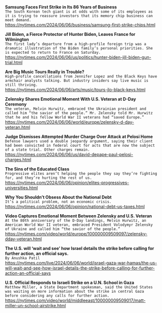 **Samsung Faces First Strike in Its 86 Years of Business**\
`The South Korean tech giant is at odds with some of its employees as it is trying to reassure investors that its memory chip business can meet demand.`\
https://nytimes.com/2024/06/06/business/samsung-first-strike-chips.html

**Jill Biden, a Fierce Protector of Hunter Biden, Leaves France for Wilmington**\
`The first lady’s departure from a high-profile foreign trip was a dramatic illustration of the Biden family’s personal priorities. She is expected to return to France on Saturday.`\
https://nytimes.com/2024/06/06/us/politics/hunter-biden-jill-biden-gun-trial.html

**Are Big Music Tours Really in Trouble?**\
`High-profile cancellations from Jennifer Lopez and the Black Keys have armchair analysts talking. But industry insiders say live music is still thriving.`\
https://nytimes.com/2024/06/06/arts/music/tours-jlo-black-keys.html

**Zelensky Shares Emotional Moment With U.S. Veteran at D-Day Ceremony**\
`The veteran, Melvin Hurwitz, embraced the Ukrainian president and called him “the savior of the people.” Mr. Zelensky told Mr. Hurwitz that he and his fellow World War II veterans had “saved Europe.”`\
https://nytimes.com/2024/06/06/world/europe/zelensky-d-day-veteran.html

**Judge Dismisses Attempted Murder Charge Over Attack at Pelosi Home**\
`Defense lawyers used a double jeopardy argument, saying their client had been convicted in federal court for acts that are now the subject of a state trial. Other charges remain.`\
https://nytimes.com/2024/06/06/us/david-depape-paul-pelosi-charges.html

**The Sins of the Educated Class**\
`Progressive elites aren’t helping the people they say they’re fighting for, and they’re hurting the rest of us.`\
https://nytimes.com/2024/06/06/opinion/elites-progressives-universities.html

**Why You Shouldn’t Obsess About the National Debt**\
`It’s a political problem, not an economic crisis.`\
https://nytimes.com/2024/06/06/opinion/national-debt-us-taxes.html

**Video Captures Emotional Moment Between Zelensky and U.S. Veteran**\
`At the 80th anniversary of the D-Day landings, Melvin Hurwitz, an American World War II veteran, embraced President Volodymyr Zelensky of Ukraine and called him “the savior of the people.”`\
https://nytimes.com/video/world/europe/100000009509097/zelensky-dday-veteran.html

**The U.S. will ‘wait and see’ how Israel details the strike before calling for further action, an official says.**\
`By Anushka Patil`\
https://nytimes.com/live/2024/06/06/world/israel-gaza-war-hamas/the-us-will-wait-and-see-how-israel-details-the-strike-before-calling-for-further-action-an-official-says

**U.S. Official Responds to Israeli Strike on a U.N. School in Gaza**\
`Matthew Miller, a State Department spokesman, said the United States was waiting on more information about the strike in central Gaza before considering any calls for further action.`\
https://nytimes.com/video/world/middleeast/100000009509017/matt-miller-un-school-airstrike.html

